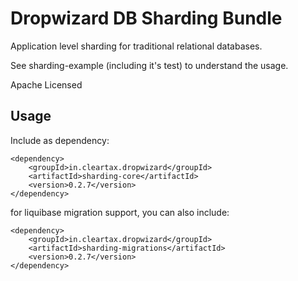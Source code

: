 # Dropwizard DB Sharding Bundle

Application level sharding for traditional relational databases.

See sharding-example (including it's test) to understand the usage.

Apache Licensed

## Usage

Include as dependency:
```
<dependency>
    <groupId>in.cleartax.dropwizard</groupId>
    <artifactId>sharding-core</artifactId>
    <version>0.2.7</version>
</dependency>
```

for liquibase migration support, you can also include:
```
<dependency>
    <groupId>in.cleartax.dropwizard</groupId>
    <artifactId>sharding-migrations</artifactId>
    <version>0.2.7</version>
</dependency>
```

